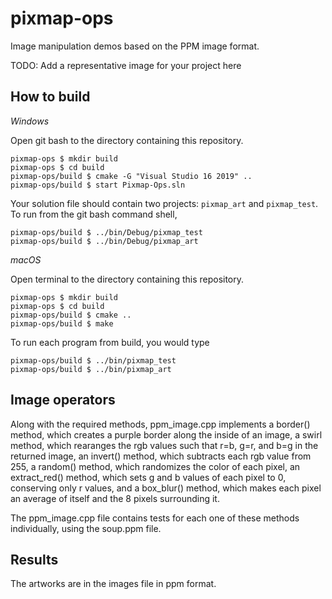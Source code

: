 # pixmap-ops

Image manipulation demos based on the PPM image format.

TODO: Add a representative image for your project here

## How to build

*Windows*

Open git bash to the directory containing this repository.

```
pixmap-ops $ mkdir build
pixmap-ops $ cd build
pixmap-ops/build $ cmake -G "Visual Studio 16 2019" ..
pixmap-ops/build $ start Pixmap-Ops.sln
```

Your solution file should contain two projects: `pixmap_art` and `pixmap_test`.
To run from the git bash command shell, 

```
pixmap-ops/build $ ../bin/Debug/pixmap_test
pixmap-ops/build $ ../bin/Debug/pixmap_art
```

*macOS*

Open terminal to the directory containing this repository.

```
pixmap-ops $ mkdir build
pixmap-ops $ cd build
pixmap-ops/build $ cmake ..
pixmap-ops/build $ make
```

To run each program from build, you would type

```
pixmap-ops/build $ ../bin/pixmap_test
pixmap-ops/build $ ../bin/pixmap_art
```

## Image operators

Along with the required methods, ppm_image.cpp implements a border() method, 
which creates a purple border along the inside of an image, a swirl method,
which rearanges the rgb values such that r=b, g=r, and b=g in the returned
image, an invert() method, which subtracts each rgb value from 255, a random()
method, which randomizes the color of each pixel, an extract_red() method,
which sets g and b values of each pixel to 0, conserving only r values, and a 
box_blur() method, which makes each pixel an average of itself and the 8 pixels 
surrounding it. 

The ppm_image.cpp file contains tests for each one of these methods individually,
using the soup.ppm file. 

## Results

The artworks are in the images file in ppm format. 

